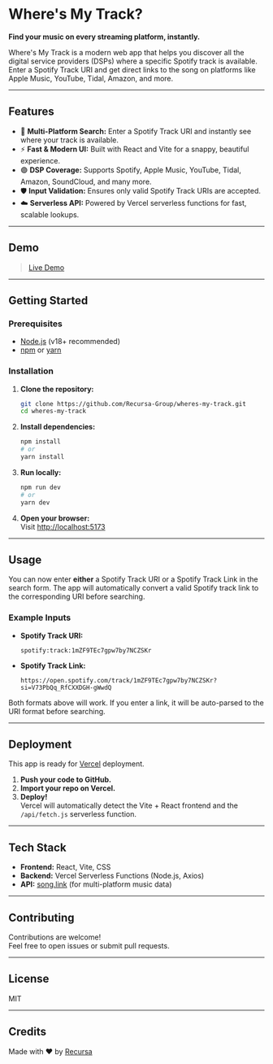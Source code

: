 # Where's My Track?

**Find your music on every streaming platform, instantly.**

Where's My Track is a modern web app that helps you discover all the digital service providers (DSPs) where a specific Spotify track is available. Enter a Spotify Track URI and get direct links to the song on platforms like Apple Music, YouTube, Tidal, Amazon, and more.

---

## Features

- 🎵 **Multi-Platform Search:** Enter a Spotify Track URI and instantly see where your track is available.
- ⚡ **Fast & Modern UI:** Built with React and Vite for a snappy, beautiful experience.
- 🟣 **DSP Coverage:** Supports Spotify, Apple Music, YouTube, Tidal, Amazon, SoundCloud, and many more.
- 🛡️ **Input Validation:** Ensures only valid Spotify Track URIs are accepted.
- ☁️ **Serverless API:** Powered by Vercel serverless functions for fast, scalable lookups.

---

## Demo

> [Live Demo](https://wheres-my-track.vercel.app/)

---

## Getting Started

### Prerequisites

- [Node.js](https://nodejs.org/) (v18+ recommended)
- [npm](https://www.npmjs.com/) or [yarn](https://yarnpkg.com/)

### Installation

1. **Clone the repository:**

   ```bash
   git clone https://github.com/Recursa-Group/wheres-my-track.git
   cd wheres-my-track
   ```

2. **Install dependencies:**

   ```bash
   npm install
   # or
   yarn install
   ```

3. **Run locally:**

   ```bash
   npm run dev
   # or
   yarn dev
   ```

4. **Open your browser:**  
   Visit [http://localhost:5173](http://localhost:5173)

---

## Usage

You can now enter **either** a Spotify Track URI or a Spotify Track Link in the search form. The app will automatically convert a valid Spotify track link to the corresponding URI before searching.

### Example Inputs

- **Spotify Track URI:**
  ```
  spotify:track:1mZF9TEc7gpw7by7NCZSKr
  ```
- **Spotify Track Link:**
  ```
  https://open.spotify.com/track/1mZF9TEc7gpw7by7NCZSKr?si=V73PbQq_RfCXXDGH-gWwdQ
  ```

Both formats above will work. If you enter a link, it will be auto-parsed to the URI format before searching.

---

## Deployment

This app is ready for [Vercel](https://vercel.com/) deployment.

1. **Push your code to GitHub.**
2. **Import your repo on Vercel.**
3. **Deploy!**  
   Vercel will automatically detect the Vite + React frontend and the `/api/fetch.js` serverless function.

---

## Tech Stack

- **Frontend:** React, Vite, CSS
- **Backend:** Vercel Serverless Functions (Node.js, Axios)
- **API:** [song.link](https://song.link/) (for multi-platform music data)

---

## Contributing

Contributions are welcome!  
Feel free to open issues or submit pull requests.

---

## License

MIT

---

## Credits

Made with ❤️ by [Recursa](https://github.com/Recursa-Group/wheres-my-track)

